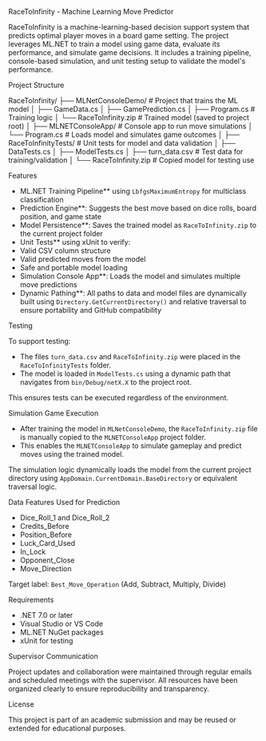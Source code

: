 
 RaceToInfinity - Machine Learning Move Predictor

RaceToInfinity is a machine-learning-based decision support system that predicts optimal player moves in a board game setting. The project leverages ML.NET to train a model using game data, evaluate its performance, and simulate game decisions. It includes a training pipeline, console-based simulation, and unit testing setup to validate the model's performance.



  Project Structure



RaceToInfinity/
├── MLNetConsoleDemo/         # Project that trains the ML model
│   ├── GameData.cs
│   ├── GamePrediction.cs
│   ├── Program.cs            # Training logic
│   └── RaceToInfinity.zip    # Trained model (saved to project root)
│
├── MLNETConsoleApp/          # Console app to run move simulations
│   └── Program.cs            # Loads model and simulates game outcomes
│
├── RaceToInfinityTests/      # Unit tests for model and data validation
│   ├── DataTests.cs
│   ├── ModelTests.cs
│   ├── turn\_data.csv         # Test data for training/validation
│   └── RaceToInfinity.zip    # Copied model for testing use



 Features

-  ML.NET Training Pipeline** using `LbfgsMaximumEntropy` for multiclass classification
-  Prediction Engine**: Suggests the best move based on dice rolls, board position, and game state
-  Model Persistence**: Saves the trained model as `RaceToInfinity.zip` to the current project folder
-  Unit Tests** using xUnit to verify:
  - Valid CSV column structure
  - Valid predicted moves from the model
  - Safe and portable model loading
-  Simulation Console App**: Loads the model and simulates multiple move predictions
-  Dynamic Pathing**: All paths to data and model files are dynamically built using `Directory.GetCurrentDirectory()` and relative traversal to ensure portability and GitHub compatibility



  Testing

To support testing:
- The files `turn_data.csv` and `RaceToInfinity.zip` were placed in the `RaceToInfinityTests` folder.
- The model is loaded in `ModelTests.cs` using a dynamic path that navigates from `bin/Debug/netX.X` to the project root.

 This ensures tests can be executed regardless of the environment.



  Simulation Game Execution

- After training the model in `MLNetConsoleDemo`, the `RaceToInfinity.zip` file is manually copied to the `MLNETConsoleApp` project folder.
- This enables the `MLNETConsoleApp` to simulate gameplay and predict moves using the trained model.

 The simulation logic dynamically loads the model from the current project directory using `AppDomain.CurrentDomain.BaseDirectory` or equivalent traversal logic.



 Data Features Used for Prediction

- Dice_Roll_1 and Dice_Roll_2
- Credits_Before
- Position_Before
- Luck_Card_Used
- In_Lock
- Opponent_Close
- Move_Direction

 Target label: `Best_Move_Operation` (Add, Subtract, Multiply, Divide)



 Requirements

- .NET 7.0 or later
- Visual Studio or VS Code
- ML.NET NuGet packages
- xUnit for testing



Supervisor Communication

Project updates and collaboration were maintained through regular emails and scheduled meetings with the supervisor. All resources have been organized clearly to ensure reproducibility and transparency.



 License

This project is part of an academic submission and may be reused or extended for educational purposes.

